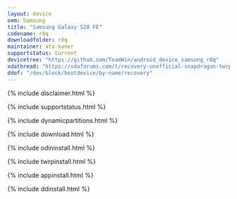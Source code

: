 ```yaml
---
layout: device
oem: Samsung
title: "Samsung Galaxy S20 FE"
codename: r8q
downloadfolder: r8q
maintainer: ata-kaner
supportstatus: Current
devicetree: "https://github.com/TeamWin/android_device_samsung_r8q"
xdathread: "https://xdaforums.com/t/recovery-unofficial-snapdragon-twrp-3-7-0-for-samsung-galaxy-s20-fe-4g-5g.4646593/"
ddof: "/dev/block/bootdevice/by-name/recovery"
---
```


{% include disclaimer.html %}

{% include supportstatus.html %}

{% include dynamicpartitions.html %}

{% include download.html %}

{% include odininstall.html %}

{% include twrpinstall.html %}

{% include appinstall.html %}

{% include ddinstall.html %}
